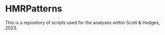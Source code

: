 # HMRPatterns
This is a repository of scripts used for the analyses within Scott &amp; Hodges, 2023. 
